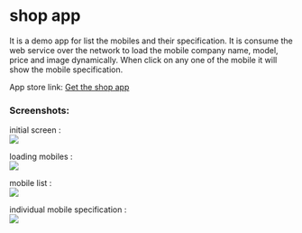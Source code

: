 <h1>shop app</h1>

It is a demo app for list the mobiles and their specification. 
It is consume the web service over the network to load the mobile company name, model, price and image dynamically.
When click on any one of the mobile it will show the mobile specification.

App store link:
<a href="http://www.getjar.com/mobile/870087/Shop-MobileList" >
Get the shop app
</a>

<h3>Screenshots:</h3>
initial screen :<br/>
<img src="http://developer.getjar.mobi/repository/img/870087.png?14477623481679247010"/>

loading mobiles :<br/>
<img src="http://developer.getjar.mobi/repository/img/870087_2.png?14477623481679247010"/>

mobile list :<br/>
<img src="http://developer.getjar.mobi/repository/img/870087_3.png?14477623481679247010"/>

individual mobile specification :<br/>
<img src="http://developer.getjar.mobi/repository/img/870087_4.png?14477623481679247010"/>
